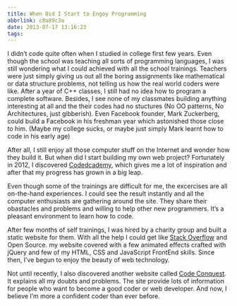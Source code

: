 ```yaml
---
title: When Did I Start to Engoy Programming
abbrlink: c8a89c3a
date: 2013-07-17 13:16:23
tags:
---
```

I didn’t code quite often when I studied in college first few years. Even though the school was teaching all sorts of programming languages, I was still wondering what I could achieved with all the school trainings. Teachers were just simply giving us out all the boring assignments like mathematical or data structure problems, not telling us how the real world coders were like. After a year of C++ classes, I still had no idea how to program a complete software. Besides, I see none of my classmates building anything interesting at all and the their codes had no stuctures (No OO patterns, No Architectures, just gibberish). Even Facebook founder, Mark Zuckerberg, could build a Facebook in his freshman year which astonished those close to him. (Maybe my college sucks, or maybe just simply Mark learnt how to code in his early age)

After all, I still enjoy all those computer stuff on the Internet and wonder how they build it. But when did I start building my own web project? Fortunately in 2012, I discovered [Codedcademy](http://www.codecademy.com/), which gives me a lot of inspiration and after that my progress has grown in a big leap.

Even though some of the trainings are difficult for me, the excercises are all on-the-hand experiences. I could see the result instantly and all the computer enthusiasts are gathering around the site. They share their obastacles and problems and willing to help other new programmers. It’s a pleasant environment to learn how to code.

After few months of self trainings, I was hired by a charity group and built a static website for them. With all the help I could get like [Stack Overflow](http://stackoverflow.com/) and Open Source. my website covered with a few animated effects crafted with jQuery and few of my HTML, CSS and JavaScript FrontEnd skills. Since then, I’ve begun to enjoy the beauty of web technology.

Not until recently, I also discovered another website called [Code Conquest](http://www.codeconquest.com/). It explains all my doubts and problems. The site provide lots of information for people who want to become a good coder or web developer. And now, I believe I’m more a confident coder than ever before.
